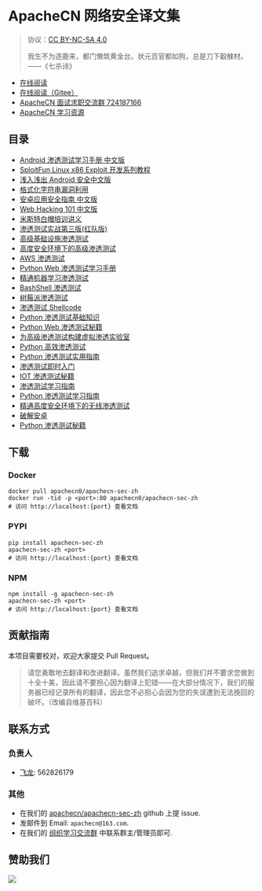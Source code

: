 # ApacheCN 网络安全译文集

> 协议：[CC BY-NC-SA 4.0](http://creativecommons.org/licenses/by-nc-sa/4.0/)
> 
> 我生不为逐鹿来，都门懒筑黄金台。状元百官都如狗，总是刀下觳觫材。——《七杀诗》

* [在线阅读](https://sec.apachecn.org)
* [在线阅读（Gitee）](https://apachecn.gitee.io/apachecn-sec-zh/)
* [ApacheCN 面试求职交流群 724187166](https://jq.qq.com/?_wv=1027&k=54ujcL3)
* [ApacheCN 学习资源](http://www.apachecn.org/)

## 目录

+   [Android 渗透测试学习手册 中文版](docs/lpad-zh/SUMMARY.md)
+   [SploitFun Linux x86 Exploit 开发系列教程](docs/sploitfun-linux-x86-exp-tut-zh/SUMMARY.md)
+   [浅入浅出 Android 安全中文版](docs/asani-zh/SUMMARY.md)
+   [格式化字符串漏洞利用](docs/exp-fmt-str-vul-zh/SUMMARY.md)
+   [安卓应用安全指南 中文版](docs/android-app-sec-guidebook-zh/SUMMARY.md)
+   [Web Hacking 101 中文版](docs/web-hacking-101-zh/SUMMARY.md)
+   [米斯特白帽培训讲义](docs/mst-sec-lecture-notes/SUMMARY.md)
+   [渗透测试实战第三版(红队版)](docs/hacker-playbook-3/SUMMARY.md)
+   [高级基础设施渗透测试](docs/adv-infra-pentest/SUMMARY.md)
+   [高度安全环境下的高级渗透测试](docs/adv-pentest-hisec-env/SUMMARY.md)
+   [AWS 渗透测试](docs/aws-pentest/SUMMARY.md)
+   [Python Web 渗透测试学习手册](docs/learn-py-web-pentest/SUMMARY.md)
+   [精通机器学习渗透测试](docs/master-ml-pentest/SUMMARY.md)
+   [BashShell  渗透测试](docs/pentest-bash/SUMMARY.md)
+   [树莓派渗透测试](docs/pentest-raspi/SUMMARY.md)
+   [渗透测试 Shellcode](docs/pentest-shellcode/SUMMARY.md)
+   [Python 渗透测试基础知识](docs/py-pentest-essence/SUMMARY.md)
+   [Python Web 渗透测试秘籍](docs/py-web-pentest-cb/SUMMARY.md)
+   [为高级渗透测试构建虚拟渗透实验室](docs/build-vir-pentest-lab-adv-pentest/SUMMARY.md)
+   [Python 高效渗透测试](docs/effec-py-pentest/SUMMARY.md)
+   [Python 渗透测试实用指南](docs/handson-pentest-py/SUMMARY.md)
+   [渗透测试即时入门](docs/ins-pentest/SUMMARY.md)
+   [IOT 渗透测试秘籍](docs/iot-pentest-cb/SUMMARY.md)
+   [渗透测试学习指南](docs/learn-pentest/SUMMARY.md)
+   [Python 渗透测试学习指南](docs/learn-pentest-py/SUMMARY.md)
+   [精通高度安全环境下的无线渗透测试](docs/master-wless-pentest-hisec-env/SUMMARY.md)
+   [破解安卓](docs/hack-android/SUMMARY.md)
+   [Python 渗透测试秘籍](docs/py-pentest-cb/SUMMARY.md)

## 下载

### Docker

```
docker pull apachecn0/apachecn-sec-zh
docker run -tid -p <port>:80 apachecn0/apachecn-sec-zh
# 访问 http://localhost:{port} 查看文档
```

### PYPI

```
pip install apachecn-sec-zh
apachecn-sec-zh <port>
# 访问 http://localhost:{port} 查看文档
```

### NPM

```
npm install -g apachecn-sec-zh
apachecn-sec-zh <port>
# 访问 http://localhost:{port} 查看文档
```

## 贡献指南

<!--
无需翻译：

Python: penetration testing for developers
Pentest Survival Guide
-->

本项目需要校对，欢迎大家提交 Pull Request。

> 请您勇敢地去翻译和改进翻译。虽然我们追求卓越，但我们并不要求您做到十全十美，因此请不要担心因为翻译上犯错——在大部分情况下，我们的服务器已经记录所有的翻译，因此您不必担心会因为您的失误遭到无法挽回的破坏。（改编自维基百科）

## 联系方式

### 负责人

* [飞龙](https://github.com/wizardforcel): 562826179

### 其他

*   在我们的 [apachecn/apachecn-sec-zh](https://github.com/apachecn/apachecn-sec-zh) github 上提 issue.
*   发邮件到 Email: `apachecn@163.com`.
*   在我们的 [组织学习交流群](http://www.apachecn.org/organization/348.html) 中联系群主/管理员即可.

## 赞助我们

![](http://data.apachecn.org/img/about/donate.jpg)
